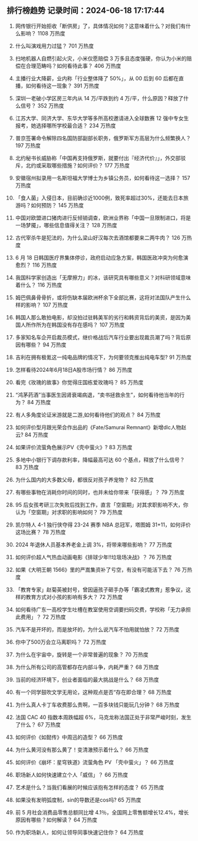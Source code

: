 
## 排行榜趋势 记录时间：2024-06-18 17:17:44
  
  1. 网传银行开始拒收「断供房」了，具体情况如何？这意味着什么？对我们有什么影响？ 1108 万热度
    
  2. 什么叫演戏用力过猛？ 701 万热度
    
  3. 扫地机器人自燃引起火灾，小米仅愿赔偿 3 万多且态度强硬，你认为小米的赔偿在合理范畴吗？如何看待此事？ 406 万热度
    
  4. 主播行业大降薪，业内称「行业整体降了 50%」，从 00 后到 60 后都在直播，如何看待这一现象？ 391 万热度
    
  5. 深圳一老破小学区房三年内从 14 万/平跌到约 4 万/平，什么原因？释放了什么信号？ 352 万热度
    
  6. 江苏大学、同济大学、东华大学等多所高校邀请进入全球数赛 12 强中专女生报考，她选择哪所学校最合适？ 234 万热度
    
  7. 普京签署命令解除四名国防部副部长职务，俄罗斯军方高层为什么频繁换人？ 197 万热度
    
  8. 北约秘书长威胁称「中国再支持俄罗斯，就要付出『经济代价』」，外交部驳斥，北约或采取哪些措施？如何评价？ 177 万热度
    
  9. 安徽宿州拟录用一名斯坦福大学博士为乡镇公务员，如何看待这一选择？ 157 万热度
    
  10. 「食人菌」入侵日本，目前确诊近1000例，致死率超过30%，还能去日本旅游吗？如何预防？ 145 万热度
    
  11. 中国对欧盟进口猪肉进行反倾销调查，欧洲业界称「中国一旦限制进口，将是一场梦魇」，哪些信息值得关注？ 128 万热度
    
  12. 古代宰杀牛是犯法的，为什么梁山好汉每次去酒馆都要来二两牛肉？ 126 万热度
    
  13. 6 月 18 日韩国医疗界集体停诊，政府启动应急方案，韩国医政冲突为何愈演愈烈？ 116 万热度
    
  14. 我国科学家创造出「无摩擦力」的冰，该研究具有哪些意义？对科研领域意味着什么？ 116 万热度
    
  15. 姆巴佩鼻骨骨折，或将伤缺本届欧洲杯余下全部比赛，这将对法国队产生什么样的影响？ 107 万热度
    
  16. 韩国人那么敢拍电影，却没拍过驻韩美军的劣行和韩资背后的美资，是因为美国人所作所为在韩国没有存在感吗？ 107 万热度
    
  17. 多家知名车企开启裁员模式，继价格战后汽车行业要出现裁员潮了吗？背后原因有哪些？ 94 万热度
    
  18. 吉利在拥有极氪这一纯电品牌的情况下，为何要领克推出纯电车型? 91 万热度
    
  19. 怎样看待2024年6月18日A股市场行情？ 86 万热度
    
  20. 看完《玫瑰的故事》你觉得庄国栋爱玫瑰吗？ 85 万热度
    
  21. “鸿茅药酒”当事医生因肾衰竭病退，“卖书拯救余生”，如何看待他当年的行为？ 84 万热度
    
  22. 有人多角度论证米游就是二游,如何看待他们的观点？ 84 万热度
    
  23. 如何评价型月跟光荣合作出品的《Fate/Samurai Remnant》新增dlc人物赵云? 84 万热度
    
  24. 如果评价流萤角色展示PV《壳中萤火》? 83 万热度
    
  25. 多地中小银行下调存款利率，降幅最高可达 60 个基点，释放了什么信号？ 83 万热度
    
  26. 为什么国内的大多数父母，都很反对孩子养宠物？ 82 万热度
    
  27. 有哪些事物在消耗你时间的同时，也并未给你带来「获得感」？ 79 万热度
    
  28. 95 后女孩考研三次失败后找到工作，直言「空窗期」对其求职影响不大，你认为「空窗期」对求职的影响如何？ 79 万热度
    
  29. 凯尔特人 4-1 独行侠夺得 23-24 赛季 NBA 总冠军，塔图姆 31+11，如何评价这场比赛？ 78 万热度
    
  30. 2024 年退休人员基本养老金上调 3%，将带来哪些影响？ 77 万热度
    
  31. 如何评价超人气热血动画电影《排球少年!!垃圾场决战》？ 76 万热度
    
  32. 如果《大明王朝 1566》里的严嵩集资补了亏空，有没有可能活下去？ 76 万热度
    
  33. 「教育专家」赵菊英被封号，曾因逼孩子砸手办等「霸凌式教育」惹争议，这样的教育方式对小孩的影响有多大？ 72 万热度
    
  34. 如何看待广东一高校学生吐槽在教室使用空调要扫码交费，学校称「无力承担此费用」？ 72 万热度
    
  35. 汽车不是开坏的，而是放坏的，为什么说汽车不怕用就怕放？ 72 万热度
    
  36. 你中了500万会立马离职吗？ 72 万热度
    
  37. 为什么在宇宙中，旋转是一个非常普遍的现象？ 70 万热度
    
  38. 为什么所有公司的高管都存在内部斗争，内耗严重？ 68 万热度
    
  39. 当前的经济环境下，创业者面临的最大挑战是什么？ 68 万热度
    
  40. 有一个同学鼓吹文学无用论，这种观点是否“存在即合理？ 68 万热度
    
  41. 为什么真人卡丁车收费那么贵啊，一百多块钱只能玩几分钟？ 68 万热度
    
  42. 法国 CAC 40 指数本周跌幅超 6%，马克龙称法国正处于非常严峻时刻，发生了什么？ 67 万热度
    
  43. 如何评价《如懿传》中周迅的造型？ 66 万热度
    
  44. 为什么黄河没有那么黄了！变清澈预示着什么？ 66 万热度
    
  45. 如何评价《崩坏：星穹铁道》流萤角色 PV 「壳中萤火」？ 66 万热度
    
  46. 职场新人如何快速建立个人「威信」？ 66 万热度
    
  47. 艺术是什么？当我们看展的时候应该抱有怎样的态度？ 65 万热度
    
  48. 如果没有发明弧度制，sin的导数还是cos吗? 65 万热度
    
  49. 前 5 月社会消费品零售总额同比增 4.1％，全国网上零售额增长12.4%，增长原因有哪些？如何解读？ 64 万热度
    
  50. 作为职场新人，如何让领导同事快速记住你？ 64 万热度
    
